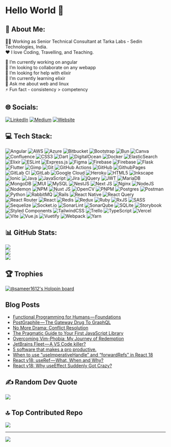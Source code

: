 # Hello World 👋

## 💫 About Me:

👨‍💻 Working as Senior Technical Consultant at Tarka Labs - Sedin Technologies, India.<br>❤️ I love Coding, Travelling, and Teaching.

🔭 I’m currently working on angular<br>👯 I’m looking to collaborate on any webapp<br>🤝 I’m looking for help with elixir<br>🌱 I’m currently learning elixir<br>💬 Ask me about web and linux<br>⚡ Fun fact - consistency > competency


## 🌐 Socials:
[![LinkedIn](https://img.shields.io/badge/LinkedIn-%230077B5.svg?logo=linkedin&logoColor=white)](https://linkedin.com/in/sameerkumar1612) [![Medium](https://img.shields.io/badge/Medium-12100E?logo=medium&logoColor=white)](https://medium.com/@sameer-kumar-1612) [![Website](https://img.shields.io/badge/website-000000?logo=About.me&logoColor=white)](https://hi-sameer.vercel.app/)

## 💻 Tech Stack:
![Angular](https://img.shields.io/badge/angular-%23DD0031.svg?style=flat&logo=angular&logoColor=white) ![AWS](https://img.shields.io/badge/AWS-%23FF9900.svg?style=flat&logo=amazon-aws&logoColor=white) ![Azure](https://img.shields.io/badge/azure-%230072C6.svg?style=flat&logo=microsoftazure&logoColor=white) ![Bitbucket](https://img.shields.io/badge/bitbucket-%230047B3.svg?style=flat&logo=bitbucket&logoColor=white) ![Bootstrap](https://img.shields.io/badge/bootstrap-%238511FA.svg?style=flat&logo=bootstrap&logoColor=white) ![Bun](https://img.shields.io/badge/Bun-%23000000.svg?style=flat&logo=bun&logoColor=white) ![Canva](https://img.shields.io/badge/Canva-%2300C4CC.svg?style=flat&logo=Canva&logoColor=white) ![Confluence](https://img.shields.io/badge/confluence-%23172BF4.svg?style=flat&logo=confluence&logoColor=white) ![CSS3](https://img.shields.io/badge/css3-%231572B6.svg?style=flat&logo=css3&logoColor=white) ![Dart](https://img.shields.io/badge/dart-%230175C2.svg?style=flat&logo=dart&logoColor=white) ![DigitalOcean](https://img.shields.io/badge/DigitalOcean-%230167ff.svg?style=flat&logo=digitalOcean&logoColor=white) ![Docker](https://img.shields.io/badge/docker-%230db7ed.svg?style=flat&logo=docker&logoColor=white) ![ElasticSearch](https://img.shields.io/badge/-ElasticSearch-005571?style=flat&logo=elasticsearch) ![Elixir](https://img.shields.io/badge/elixir-%234B275F.svg?style=flat&logo=elixir&logoColor=white) ![ESLint](https://img.shields.io/badge/ESLint-4B3263?style=flat&logo=eslint&logoColor=white) ![Express.js](https://img.shields.io/badge/express.js-%23404d59.svg?style=flat&logo=express&logoColor=%2361DAFB) ![Figma](https://img.shields.io/badge/figma-%23F24E1E.svg?style=flat&logo=figma&logoColor=white) ![Firebase](https://img.shields.io/badge/firebase-%23039BE5.svg?style=flat&logo=firebase) ![Firebase](https://img.shields.io/badge/firebase-a08021?style=flat&logo=firebase&logoColor=ffcd34) ![Flask](https://img.shields.io/badge/flask-%23000.svg?style=flat&logo=flask&logoColor=white) ![Flutter](https://img.shields.io/badge/Flutter-%2302569B.svg?style=flat&logo=Flutter&logoColor=white) ![Gimp](https://img.shields.io/badge/Gimp-657D8B?style=flat&logo=gimp&logoColor=FFFFFF) ![Git](https://img.shields.io/badge/git-%23F05033.svg?style=flat&logo=git&logoColor=white) ![GitHub Actions](https://img.shields.io/badge/github%20actions-%232671E5.svg?style=flat&logo=githubactions&logoColor=white) ![GitHub](https://img.shields.io/badge/github-%23121011.svg?style=flat&logo=github&logoColor=white) ![GithubPages](https://img.shields.io/badge/github%20pages-121013?style=flat&logo=github&logoColor=white) ![GitLab CI](https://img.shields.io/badge/gitlab%20CI-%23181717.svg?style=flat&logo=gitlab&logoColor=white) ![GitLab](https://img.shields.io/badge/gitlab-%23181717.svg?style=flat&logo=gitlab&logoColor=white) ![Google Cloud](https://img.shields.io/badge/GoogleCloud-%234285F4.svg?style=flat&logo=google-cloud&logoColor=white) ![Heroku](https://img.shields.io/badge/heroku-%23430098.svg?style=flat&logo=heroku&logoColor=white) ![HTML5](https://img.shields.io/badge/html5-%23E34F26.svg?style=flat&logo=html5&logoColor=white) ![Inkscape](https://img.shields.io/badge/Inkscape-e0e0e0?style=flat&logo=inkscape&logoColor=080A13) ![Ionic](https://img.shields.io/badge/Ionic-%233880FF.svg?style=flat&logo=Ionic&logoColor=white) ![Java](https://img.shields.io/badge/java-%23ED8B00.svg?style=flat&logo=openjdk&logoColor=white) ![JavaScript](https://img.shields.io/badge/javascript-%23323330.svg?style=flat&logo=javascript&logoColor=%23F7DF1E) ![Jira](https://img.shields.io/badge/jira-%230A0FFF.svg?style=flat&logo=jira&logoColor=white) ![jQuery](https://img.shields.io/badge/jquery-%230769AD.svg?style=flat&logo=jquery&logoColor=white) ![JWT](https://img.shields.io/badge/JWT-black?style=flat&logo=JSON%20web%20tokens) ![MariaDB](https://img.shields.io/badge/MariaDB-003545?style=flat&logo=mariadb&logoColor=white) ![MongoDB](https://img.shields.io/badge/MongoDB-%234ea94b.svg?style=flat&logo=mongodb&logoColor=white) ![MUI](https://img.shields.io/badge/MUI-%230081CB.svg?style=flat&logo=mui&logoColor=white) ![MySQL](https://img.shields.io/badge/mysql-4479A1.svg?style=flat&logo=mysql&logoColor=white) ![NestJS](https://img.shields.io/badge/nestjs-%23E0234E.svg?style=flat&logo=nestjs&logoColor=white) ![Next JS](https://img.shields.io/badge/Next-black?style=flat&logo=next.js&logoColor=white) ![Nginx](https://img.shields.io/badge/nginx-%23009639.svg?style=flat&logo=nginx&logoColor=white) ![NodeJS](https://img.shields.io/badge/node.js-6DA55F?style=flat&logo=node.js&logoColor=white) ![Nodemon](https://img.shields.io/badge/NODEMON-%23323330.svg?style=flat&logo=nodemon&logoColor=%BBDEAD) ![NPM](https://img.shields.io/badge/NPM-%23CB3837.svg?style=flat&logo=npm&logoColor=white) ![Nuxt JS](https://img.shields.io/badge/Nuxt-002E3B?style=flat&logo=nuxt.js&logoColor=#00DC82) ![OpenCV](https://img.shields.io/badge/opencv-%23white.svg?style=flat&logo=opencv&logoColor=white) ![PNPM](https://img.shields.io/badge/pnpm-%234a4a4a.svg?style=flat&logo=pnpm&logoColor=f69220) ![Postgres](https://img.shields.io/badge/postgres-%23316192.svg?style=flat&logo=postgresql&logoColor=white) ![Postman](https://img.shields.io/badge/Postman-FF6C37?style=flat&logo=postman&logoColor=white) ![Python](https://img.shields.io/badge/python-3670A0?style=flat&logo=python&logoColor=ffdd54) ![RabbitMQ](https://img.shields.io/badge/rabbitmq-FF6600?style=flat&logo=rabbitmq&logoColor=white) ![Rails](https://img.shields.io/badge/rails-%23CC0000.svg?style=flat&logo=ruby-on-rails&logoColor=white) ![React Native](https://img.shields.io/badge/react_native-%2320232a.svg?style=flat&logo=react&logoColor=%2361DAFB) ![React Query](https://img.shields.io/badge/-React%20Query-FF4154?style=flat&logo=react%20query&logoColor=white) ![React Router](https://img.shields.io/badge/React_Router-CA4245?style=flat&logo=react-router&logoColor=white) ![React](https://img.shields.io/badge/react-%2320232a.svg?style=flat&logo=react&logoColor=%2361DAFB) ![Redis](https://img.shields.io/badge/redis-%23DD0031.svg?style=flat&logo=redis&logoColor=white) ![Redux](https://img.shields.io/badge/redux-%23593d88.svg?style=flat&logo=redux&logoColor=white) ![Ruby](https://img.shields.io/badge/ruby-%23CC342D.svg?style=flat&logo=ruby&logoColor=white) ![RxJS](https://img.shields.io/badge/rxjs-%23B7178C.svg?style=flat&logo=reactivex&logoColor=white) ![SASS](https://img.shields.io/badge/SASS-hotpink.svg?style=flat&logo=SASS&logoColor=white) ![Sequelize](https://img.shields.io/badge/Sequelize-52B0E7?style=flat&logo=Sequelize&logoColor=white) ![Socket.io](https://img.shields.io/badge/Socket.io-black?style=flat&logo=socket.io&badgeColor=010101) ![SonarLint](https://img.shields.io/badge/SonarLint-CB2029?style=flat&logo=SONARLINT&logoColor=white) ![SonarQube](https://img.shields.io/badge/SonarQube-black?style=flat&logo=sonarqube&logoColor=4E9BCD) ![SQLite](https://img.shields.io/badge/sqlite-%2307405e.svg?style=flat&logo=sqlite&logoColor=white) ![Storybook](https://img.shields.io/badge/-Storybook-FF4785?style=flat&logo=storybook&logoColor=white) ![Styled Components](https://img.shields.io/badge/styled--components-DB7093?style=flat&logo=styled-components&logoColor=white) ![TailwindCSS](https://img.shields.io/badge/tailwindcss-%2338B2AC.svg?style=flat&logo=tailwind-css&logoColor=white) ![Trello](https://img.shields.io/badge/Trello-%23026AA7.svg?style=flat&logo=Trello&logoColor=white) ![TypeScript](https://img.shields.io/badge/typescript-%23007ACC.svg?style=flat&logo=typescript&logoColor=white) ![Vercel](https://img.shields.io/badge/vercel-%23000000.svg?style=flat&logo=vercel&logoColor=white) ![Vite](https://img.shields.io/badge/vite-%23646CFF.svg?style=flat&logo=vite&logoColor=white) ![Vue.js](https://img.shields.io/badge/vue.js-%2335495e.svg?style=flat&logo=vuedotjs&logoColor=%234FC08D) ![Vuetify](https://img.shields.io/badge/Vuetify-1867C0?style=flat&logo=vuetify&logoColor=AEDDFF) ![Webpack](https://img.shields.io/badge/webpack-%238DD6F9.svg?style=flat&logo=webpack&logoColor=black) ![Yarn](https://img.shields.io/badge/yarn-%232C8EBB.svg?style=flat&logo=yarn&logoColor=white)

## 📊 GitHub Stats:
![](https://github-readme-stats.vercel.app/api?username=sameer1612&theme=dark&hide_border=false&include_all_commits=true&count_private=true)<br/>
![](https://github-readme-streak-stats.herokuapp.com/?user=sameer1612&theme=dark&hide_border=false)<br/>
![](https://github-readme-stats.vercel.app/api/top-langs/?username=sameer1612&theme=dark&hide_border=false&include_all_commits=true&count_private=true&layout=compact)

## 🏆 Trophies
[![@sameer1612's Holopin board](https://holopin.me/sameer1612)](https://holopin.io/@sameer1612)

## Blog Posts
<!-- BLOG-POST-LIST:START -->
- [Functional Programming for Humans — Foundations](https://blog.tarkalabs.com/functional-programming-for-humans-foundations-861bd9b40718?source=rss-67b148806abe------2)
- [PostGraphile — The Gateway Drug To GraphQL](https://betterprogramming.pub/postgraphile-the-gateway-drug-to-graphql-c6b335cd2bda?source=rss-67b148806abe------2)
- [No More Drama: Conflict Resolution](https://sameer-kumar-1612.medium.com/no-more-drama-conflict-resolution-b33d94d1dc75?source=rss-67b148806abe------2)
- [The Pragmatic Guide to Your First JavaScript Library](https://betterprogramming.pub/the-pragmatic-guide-to-your-first-javascript-library-516a7b08c677?source=rss-67b148806abe------2)
- [Overcoming Vim-Phobia: My Journey of Redemption](https://betterprogramming.pub/overcoming-vim-phobia-my-journey-of-redemption-d1114e6922ab?source=rss-67b148806abe------2)
- [JetBrains Fleet — A VS Code killer?](https://medium.com/nerd-for-tech/jetbrains-fleet-a-vs-code-killer-f662f45f6478?source=rss-67b148806abe------2)
- [5 software that makes a pro productive.](https://sameer-kumar-1612.medium.com/5-software-that-makes-a-pro-productive-fb33f6f45c22?source=rss-67b148806abe------2)
- [When to use “useImperativeHandle” and “forwardRefs” in React 18](https://betterprogramming.pub/when-to-use-useimperativehandle-and-forwardrefs-in-react-18-89cce42b3309?source=rss-67b148806abe------2)
- [React v18: useRef — What, When and Why?](https://betterprogramming.pub/react-v18-demystifying-useref-forwardref-and-useimperativehandle-feec2fc5b2f6?source=rss-67b148806abe------2)
- [React v18: Why useEffect Suddenly Got Crazy?](https://betterprogramming.pub/react-v18-why-useeffect-suddenly-go-crazy-db1b42eb2730?source=rss-67b148806abe------2)
<!-- BLOG-POST-LIST:END -->

## ✍️ Random Dev Quote
![](https://quotes-github-readme.vercel.app/api?type=horizontal&theme=radical)


## 🔝 Top Contributed Repo
![](https://github-contributor-stats.vercel.app/api?username=sameer1612&limit=5&theme=dark&combine_all_yearly_contributions=true)

---
[![](https://visitcount.itsvg.in/api?id=sameer1612&icon=0&color=0)](https://visitcount.itsvg.in)

<!-- Proudly created with GPRM ( https://gprm.itsvg.in ) -->
